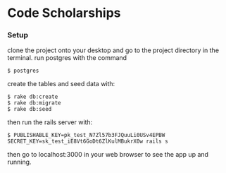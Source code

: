 # Code Scholarships

### Setup
clone the project onto your desktop and go to the project directory in the terminal.
run postgres with the command
```
$ postgres
```
create the tables and seed data with:
```
$ rake db:create
$ rake db:migrate
$ rake db:seed
```
then run the rails server with:
```
$ PUBLISHABLE_KEY=pk_test_N7Zl57b3FJQuuLi0USv4EPBW SECRET_KEY=sk_test_iE8Vt6GoDt6ZlKulMBukrX0w rails s
```
then go to localhost:3000 in your web browser to see the app up and running.
